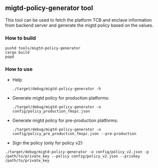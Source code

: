 ## migtd-policy-generator tool

This tool can be used to fetch the platform TCB and enclave information from backend server and generate the migtd policy based on the values.

### How to build

```
pushd tools/migtd-policy-generator
cargo build
popd
```

### How to use

- Help 
  ```
  ./target/debug/migtd-policy-generator -h
  ```

- Generate migtd policy for production platforms:
  ```
  ./target/debug/migtd-policy-generator -o config/policy_production_fmspc.json
  ```

- Generate migtd policy for pre-production platforms:
  ```
  ./target/debug/migtd-policy-generator -o config/policy_pre_production_fmspc.json --pre-production
  ```

- Sign the policy (only for policy v2):
```
./target/debug/migtd-policy-generator -o config/policy_v2.json -p /path/to/private_key --policy config/policy_v2.json --privkey /path/to/private_key
```
